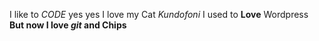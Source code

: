I like to *CODE* yes yes
I love my Cat _Kundofoni_
I used to **Love** Wordpress
__But now I love _git_ and Chips__
